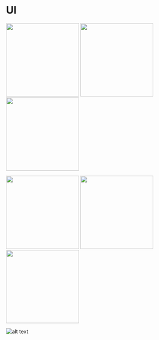 
# UI


<p align="left">
  <img src="https://github.com/drmaniya/EmpowerED/blob/master/screenshots/Data1.png" width="200">
   <img src="https://github.com/drmaniya/EmpowerED/tree/master/screenshots/Register.PNG" width="200">
    <img src="https://github.com/drmaniya/EmpowerED/tree/master/screenshots/Data1.PNG" width="200">
</p>

<p>
  <img src="https://github.com/drmaniya/EmpowerED/tree/master/screenshots/Data2.PNG" width="200">
  <img src="https://github.com/drmaniya/EmpowerED/tree/master/screenshots/Delete.PNG" width="200">
   <img src="https://github.com/drmaniya/EmpowerED/tree/master/screenshots/Update.PNG" width="200">
</p>




![alt text](https://github.com/drmaniya/EmpowerED/blob/master/screenshots/Register.PNG)